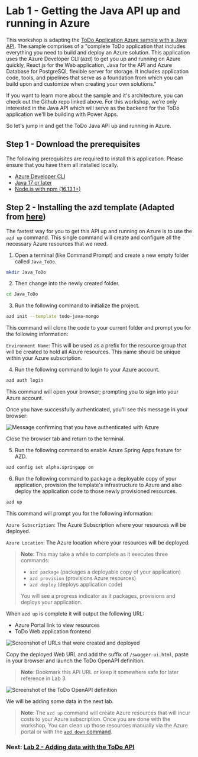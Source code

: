 # Lab 1 - Getting the Java API up and running in Azure

This workshop is adapting the [ToDo Application Azure sample with a Java API](https://github.com/Azure-Samples/ASA-Samples-Web-Application). The sample comprises of a "complete ToDo application that includes everything you need to build and deploy an Azure solution. This application uses the Azure Developer CLI (azd) to get you up and running on Azure quickly, React.js for the Web application, Java for the API and Azure Database for PostgreSQL flexible server for storage. It includes application code, tools, and pipelines that serve as a foundation from which you can build upon and customize when creating your own solutions."

If you want to learn more about the sample and it's architecture, you can check out the Github repo linked above. For this workshop, we're only interested in the Java API which will serve as the backend for the ToDo application we'll be building with Power Apps.

So let's jump in and get the ToDo Java API up and running in Azure.

## Step 1 - Download the prerequisites

The following prerequisites are required to install this application. Please ensure that you have them all installed locally.

* [Azure Developer CLI](https://aka.ms/azd-install)
* [Java 17 or later](https://learn.microsoft.com/en-us/java/openjdk/install)
* [Node.js with npm (16.13.1+)](https://nodejs.org/)

## Step 2 - Installing the azd template (Adapted from [here](https://github.com/Azure-Samples/ASA-Samples-Web-Application#quickstart))

The fastest way for you to get this API up and running on Azure is to use the ```azd up``` command. This single command will create and configure all the necessary Azure resources that we need.

1. Open a terminal (like Command Prompt) and create a new empty folder called ```Java_ToDo```.

```bash
mkdir Java_ToDo
```

2. Then change into the newly created folder.

```bash
cd Java_ToDo
```

3. Run the following command to initialize the project.
```bash
azd init --template todo-java-mongo
```

This command will clone the code to your current folder and prompt you for the following information:

```Environment Name```: This will be used as a prefix for the resource group that will be created to hold all Azure resources. This name should be unique within your Azure subscription.

4. Run the following command to login to your Azure account.

```bash
azd auth login
```

This command will open your browser; prompting you to sign into your Azure account.

Once you have successfully authenticated, you'll see this message in your browser:

![Message confirming that you have authenticated with Azure](assets/azure-confirmation.png)

Close the browser tab and return to the terminal.

5. Run the following command to enable Azure Spring Apps feature for AZD.

```bash
azd config set alpha.springapp on
```

6. Run the following command to package a deployable copy of your application, provision the template's infrastructure to Azure and also deploy the application code to those newly provisioned resources.

```bash
azd up
```

This command will prompt you for the following information:

```Azure Subscription```: The Azure Subscription where your resources will be deployed.

```Azure Location```: The Azure location where your resources will be deployed.

> **Note**: This may take a while to complete as it executes three commands: 
> * ```azd package``` (packages a deployable copy of your application)
> * ```azd provision``` (provisions Azure resources)
> * ```azd deploy``` (deploys application code)
>
> You will see a progress indicator as it packages, provisions and deploys your application.

When ```azd up``` is complete it will output the following URL:

* Azure Portal link to view resources
* ToDo Web application frontend

![Screenshot of URLs that were created and deployed](/Workshops/JavaAndPowerApps/Lab1/assets/urls.png)

Copy the deployed Web URL and add the suffix of `/swagger-ui.html`, paste in your browser and launch the ToDo OpenAPI definition.

> **Note**: Bookmark this API URL or keep it somewhere safe for later reference in Lab 3.

![Screenshot of the ToDo OpenAPI definition](/Workshops/JavaAndPowerApps/Lab1/assets/openapi-definition.png)

We will be adding some data in the next lab.

> **Note**: The ```azd up``` command will create Azure resources that will incur costs to your Azure subscription. Once you are done with the workshop, You can clean up those resources manually via the Azure portal or with the [```azd down``` command](https://github.com/Azure-Samples/ASA-Samples-Web-Application#next-steps).

### Next: [Lab 2 - Adding data with the ToDo API](/Workshops/JavaAndPowerApps/Lab2/)